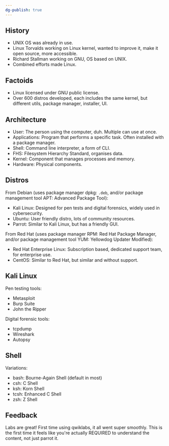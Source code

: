 ```yaml
---
dg-publish: true
---
```

## History

- UNIX OS was already in use.
- Linux Torvalds working on Linux kernel, wanted to improve it, make it open source, more accessible.
- Richard Stallman working on GNU, OS based on UNIX.
- Combined efforts made Linux.

## Factoids

- Linux licensed under GNU public license.
- Over 600 distros developed, each includes the same kernel, but different utils, package manager, installer, UI.

## Architecture

- User: The person using the computer, duh. Multiple can use at once.
- Applications: Program that performs a specific task. Often installed with a package manager.
- Shell: Command line interpreter, a form of CLI.
- FHS: Filesystem Hierarchy Standard, organises data.
- Kernel: Component that manages processes and memory.
- Hardware: Physical components.

## Distros

From Debian (uses package manager dpkg: `.deb`, and/or package management tool APT: Advanced Package Tool):

- Kali Linux: Designed for pen tests and digital forensics, widely used in cybersecurity.
- Ubuntu: User friendly distro, lots of community resources.
- Parrot: Similar to Kali Linux, but has a friendly GUI.

From Red Hat (uses package manager RPM: Red Hat Package Manager, and/or package management tool YUM: Yellowdog Updater Modified):

- Red Hat Enterprise Linux: Subscription based, dedicated support team, for enterprise use.
- CentOS: Similar to Red Hat, but similar and without support.

## Kali Linux

Pen testing tools:

- Metasploit
- Burp Suite
- John the Ripper

Digital forensic tools:

- tcpdump
- Wireshark
- Autopsy

## Shell

Variations:

- bash: Bourne-Again Shell (default in most)
- csh: C Shell
- ksh: Korn Shell
- tcsh: Enhanced C Shell
- zsh: Z Shell

## Feedback

Labs are great! First time using qwiklabs, it all went super smoothly. This is the first time it feels like you're actually REQUIRED to understand the content, not just parrot it.
